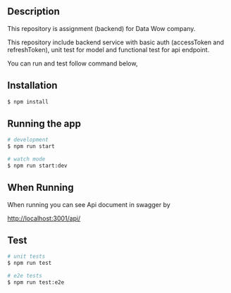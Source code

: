 ## Description

This repository is assignment (backend) for Data Wow company.

This repository include backend service with basic auth (accessToken and refreshToken),
unit test for model and functional test for api endpoint.

You can run and test follow command below,


## Installation

```bash
$ npm install
```

## Running the app

```bash
# development
$ npm run start

# watch mode
$ npm run start:dev


```

## When Running


When running you can see Api document in swagger by

[http://localhost:3001/api/](http://localhost:3001/api/)




## Test

```bash
# unit tests
$ npm run test

# e2e tests
$ npm run test:e2e

```


